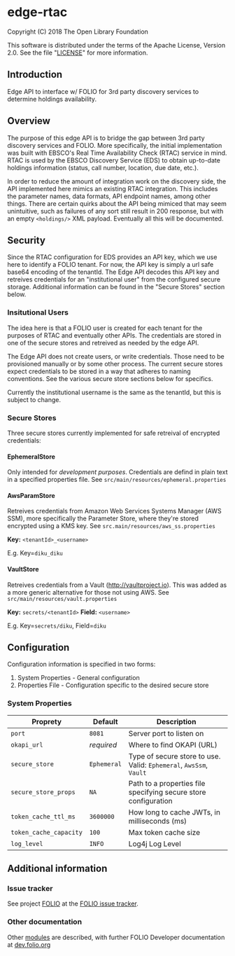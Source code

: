# edge-rtac

Copyright (C) 2018 The Open Library Foundation

This software is distributed under the terms of the Apache License,
Version 2.0. See the file "[LICENSE](LICENSE)" for more information.

## Introduction

Edge API to interface w/ FOLIO for 3rd party discovery services to determine holdings availability.

## Overview

The purpose of this edge API is to bridge the gap between 3rd party discovery services and FOLIO.  More specifically, the initial implementation was built with EBSCO's Real Time Availability Check (RTAC) service in mind.  RTAC is used by the EBSCO Discovery Service (EDS) to obtain up-to-date holdings information (status, call number, location, due date, etc.).

In order to reduce the amount of integration work on the discovery side, the API implemented here mimics an existing RTAC integration.  This includes the parameter names, data formats, API endpoint names, among other things.  There are certain quirks about the API being mimiced that may seem unintuitive, such as failures of any sort still result in 200 response, but with an empty `<holdings/>` XML payload.  Eventually all this will be documented.

## Security

Since the RTAC configuration for EDS provides an API key, which we use here to identify a FOLIO tenant.  For now, the API key is simply a url safe base64 encoding of the tenantId.  The Edge API decodes this API key and retreives credentials for an "institutional user" from the configured secure storage.  Additional information can be found in the "Secure Stores" section below.

### Insitutional Users

The idea here is that a FOLIO user is created for each tenant for the purposes of RTAC and eventually other APIs.  The credentials are stored in one of the secure stores and retreived as needed by the edge API.

The Edge API does not create users, or write credentials.  Those need to be provisioned manually or by some other process.  The current secure stores expect credentials to be stored in a way that adheres to naming conventions.  See the various secure store sections below for specifics.

Currently the institutional username is the same as the tenantId, but this is subject to change.

### Secure Stores

Three secure stores currently implemented for safe retreival of encrypted credentials:

#### EphemeralStore ####

Only intended for _development purposes_.  Credentials are defind in plain text in a specified properties file.  See `src/main/resources/ephemeral.properties`

#### AwsParamStore ####

Retreives credentials from Amazon Web Services Systems Manager (AWS SSM), more specifically the Parameter Store, where they're stored encrypted using a KMS key.  See `src.main/resources/aws_ss.properties`

**Key:** `<tenantId>_<username>`

E.g. Key=`diku_diku`

#### VaultStore ####

Retreives credentials from a Vault (http://vaultproject.io).  This was added as a more generic alternative for those not using AWS.  See `src/main/resources/vault.properties`

**Key:** `secrets/<tenantId>`
**Field:** `<username>`

E.g. Key=`secrets/diku`, Field=`diku`

## Configuration

Configuration information is specified in two forms:
1. System Properties - General configuration
1. Properties File - Configuration specific to the desired secure store

### System Properties

Proprety              | Default     | Description
--------------------- | ----------- | -------------
`port`                | `8081`      | Server port to listen on
`okapi_url`           | *required*  | Where to find OKAPI (URL)
`secure_store`        | `Ephemeral` | Type of secure store to use.  Valid: `Ephemeral`, `AwsSsm`, `Vault`
`secure_store_props`  | `NA`        | Path to a properties file specifying secure store configuration
`token_cache_ttl_ms`  | `3600000`   | How long to cache JWTs, in milliseconds (ms)
`token_cache_capacity`| `100`       | Max token cache size
`log_level`           | `INFO`      | Log4j Log Level

## Additional information

### Issue tracker

See project [FOLIO](https://issues.folio.org/browse/FOLIO)
at the [FOLIO issue tracker](https://dev.folio.org/guidelines/issue-tracker).

### Other documentation

Other [modules](https://dev.folio.org/source-code/#server-side) are described,
with further FOLIO Developer documentation at [dev.folio.org](https://dev.folio.org/)

